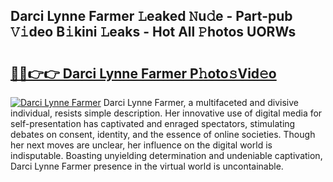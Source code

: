 ## Darci Lynne Farmer 𝙻eaked 𝙽u𝚍e - Part-pub 𝚅𝚒deo B𝚒kini 𝙻eaks - Hot All 𝙿hotos UORWs

# <h2><a href="http://ld6s4a.urlbe.top/?page=Darci+Lynne+Farmer">🔗🔗👉👉 Darci Lynne Farmer P𝚑oto𝚜Vid𝚎o</a></h2>

[![Darci Lynne Farmer](https://i.imgur.com/eBuTRDB.gif)](http://ld6s4a.urlbe.top/?page=Darci+Lynne+Farmer)
Darci Lynne Farmer, a multifaceted and divisive individual, resists simple description. Her innovative use of digital media for self-presentation has captivated and enraged spectators, stimulating debates on consent, identity, and the essence of online societies. Though her next moves are unclear, her influence on the digital world is indisputable. Boasting unyielding determination and undeniable captivation, Darci Lynne Farmer presence in the virtual world is uncontainable.
